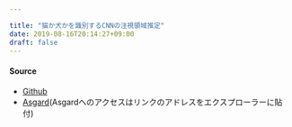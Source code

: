 ```yaml
---

title: "猫か犬かを識別するCNNの注視領域推定"
date: 2019-08-16T20:14:27+09:00
draft: false
---
```

#### Source

- [Github](https://github.com/hrichii/dog_or_cat)
- [Asgard](<file://///asgard/usr/horiuchi/program/pro_dog_or_cat/dog_or_cat>)(Asgardへのアクセスはリンクのアドレスをエクスプローラーに貼付)

